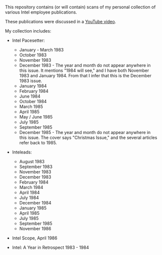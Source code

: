 This repository contains (or will contain) scans of my personal collection of various Intel employee publications.

These publications were discussed in a [YouTube video](https://youtu.be/gDaM1fcRxQ4).

My collection includes:

- Intel Pacesetter:
    - January - March 1983
    - October 1983
    - November 1983
    - December 1983 - The year and month do not appear anywhere in this issue. It mentions "1984 will see," and I have both November 1983 and January 1984. From that I infer that this is the December 1983 issue.
    - January 1984
    - February 1984
    - June 1984
    - October 1984
    - March 1985
    - April 1985
    - May / June 1985
    - July 1985
    - September 1985
    - December 1985 - The year and month do not appear anywhere in this issue. The cover says "Christmas Issue," and the several articles refer back to 1985.

- Inteleads:
    - August 1983
    - September 1983
    - November 1983
    - December 1983
    - February 1984
    - March 1984
    - April 1984
    - July 1984
    - December 1984
    - January 1985
    - April 1985
    - July 1985
    - September 1985
    - November 1986

- Intel Scope, April 1986

- Intel: A Year in Retrospect 1983 - 1984
